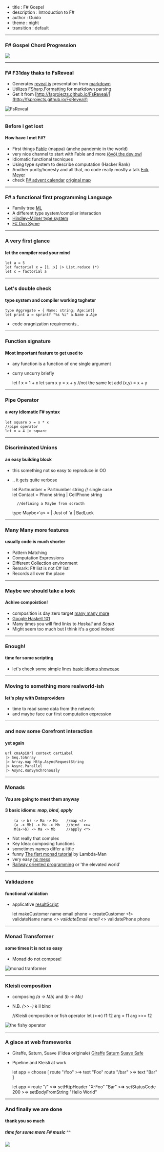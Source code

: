 - title : F# Gospel
- description : Introduction to F#
- author : Guido
- theme : night
- transition : default

***

### F# Gospel Chord Progression

[![](http://img.youtube.com/vi/CojCWjVrvKg/0.jpg)](https://www.youtube.com/watch?v=CojCWjVrvKg "F# chords")

***

### F# F31day thaks to FsReveal

- Generates [reveal.js](http://lab.hakim.se/reveal-js/#/) presentation from [markdown](http://daringfireball.net/projects/markdown/)
- Utilizes [FSharp.Formatting](https://github.com/tpetricek/FSharp.Formatting) for markdown parsing
- Get it from [http://fsprojects.github.io/FsReveal/](http://fsprojects.github.io/FsReveal/)

![FsReveal](images/logo.png)

*** 

### Before I get lost

#### How have I met F#?

- First things [Fable](https://fable.io/) (mappa) (anche pandemic in the world)
- very nice channel to start with Fable and more [(òvò) the dev owl](https://www.youtube.com/channel/UCOX5DkLyqctM-wkOAU_mUpA) 
- Idiomatic functional tecniques
- Using type system to describe computation (Hacker Rank)
- Another purity/honesty and all that, no code really mostly a talk [Erik Meyer](https://channel9.msdn.com/Shows/Going+Deep/Erik-Meijer-Functional-Programming)
- check [F# advent calendar](https://sergeytihon.com/2020/10/22/f-advent-calendar-in-english-2020/) [original map](http://www.markpattison.net/mapdemo/)

***

### F# a functional first programming Language

- Family tree [ML](https://it.wikipedia.org/wiki/ML)
- A different type system/compiler interaction
- [Hindley–Milner type system](https://en.wikipedia.org/wiki/Hindley%E2%80%93Milner_type_system)
- [F# Don Syme](https://www.youtube.com/watch?v=yL7xBhWrdKw)

***
### A very first glance

#### let the compiler read your mind 


    let a = 5
    let factorial x = [1..x] |> List.reduce (*)
    let c = factorial a

---


### Let's double check 

#### type system and compiler working togheter

	type Aggregate = { Name: string; Age:int}
	let print a = sprintf "%s %i" a.Name a.Age 


- code oragnization requirements..
	
---

### Function signature

#### Most important feature to get used to

- any function is a function of one single argument 
- curry uncurry briefly



    let f x = 1 + x
    let sum x y = x + y
    //not the same
    let add (x,y) = x + y

---

### Pipe Operator
	
#### a very idiomatic F# syntax

	let square x = x * x
	//pipe operator 
	let x = 4 |> square
	
---

### Discriminated Unions

#### an easy building block 

- this something not so easy to reproduce in OO
- .. it gets quite verbose


	let Partnumber = Partnumber string // single case	
	let Contact = Phone string | CellPhone string
	
		//defining a Maybe from scracth
	type Maybe<'a> =
		| Just of 'a
		| BadLuck
*** 

### Many Many more features

#### usually code is much shorter

- Pattern Matching
- Computation Expressions
- Different Collection environment
- Remark: F# list is not C# list!
- Records all over the place


---

### Maybe we should take a look

#### Achive compoistion!
- composition is day zero target [many many more](file://./Scripts/ManyManyMore.fsx) 
- [Google Haskell 101](https://www.youtube.com/watch?v=cTN1Qar4HSw)
- Many times you will find links to *Haskell* and *Scala*
- Might seem too much but I think it's a good indeed


		
*** 


### Enough! 

#### time for some scripting

- let's check some simple lines [basic idioms showcase](file://./Scripts/Basic-Idioms.fsx)

---

### Moving to something more realworld-ish

#### let's play with Dataproviders

- time to read some data from the network
- and maybe face our first computation expression

---

### and now some Corefront interaction

#### yet again

	url cmsApiUrl context cartLabel
	|> Seq.toArray
	|> Array.map Http.AsyncRequestString
	|> Async.Parallel
	|> Async.RunSynchronously

***

### Monads

#### You are going to meet them anyway

#### 3 basic idioms: *map, bind, apply* 

		(a -> b) -> Ma -> Mb	//map <!>
		(a -> Mb) -> Ma -> Mb	//bind  >>=
		M(a->b) -> Ma -> Mb 	//apply <*>
	
- Not really that complex
- Key Idea: composing functions
- sometimes names differ a little
- funny [The fisrt monad tutorial](https://www.youtube.com/watch?v=yjmKMhJOJos) by Lambda-Man
- very easy [no mess](https://www.youtube.com/watch?v=c8eCE1Yrolc&t=1s)
- [Railway oriented programming](https://vimeo.com/97344498) or 'the elevated world'



***
### Validazione 

#### functional validation

- applicative [resultScript](file://./Scripts/resultScript.fsx)



	let makeCustomer name email phone =
		createCustomer 
		<!> validateName name
		<*> validateEmail email
		<*> validatePhone phone

***

### Monad Transformer

#### some times it is not so easy

- Monad do not compose! 

![monad tranformer](https://miro.medium.com/max/500/1*Tb2VjzXOJiXImWZymmDCfQ.jpeg)


***
	
### Kleisli composition

- composing *(a -> Mb)*  and *(b -> Mc)*
- N.B. *(>>=)* è il bind


	//Kleisli composition or fish operator
	let (>=>) f1 f2 arg =
		f1 arg >>= f2

![the fishy operator](https://images.unsplash.com/photo-1508886661276-2ba595d8cd22?w=1226&h=400&fit=crop&crop=edges)


***

### A glace at web frameworks

- Giraffe, Saturn, Suave (l'idea originale) [Giraffe](https://giraffe.wiki/docs#httphandler) [Saturn](https://saturnframework.org/explanations/overview.html) [Suave ](https://suave.io/) [Safe](https://safe-stack.github.io/docs/template-overview/)
- Pipeline and Kleisli at work


	let app =
		choose [
			route "/foo" >=> text "Foo"
			route "/bar" >=> text "Bar"
		]


	let app =
		route "/"
		>=> setHttpHeader "X-Foo" "Bar"
		>=> setStatusCode 200
		>=> setBodyFromString "Hello World"
		


***
### And finally we are done

#### thank you so much

##### time for some more F# music ^^
[![](http://img.youtube.com/vi/TpAmXxXGNLI/0.jpg)](http://www.youtube.com/watch?v=TpAmXxXGNLI "F.J. Haydn - Sinfonia n° 45 degli Addii - Finale: Presto")

